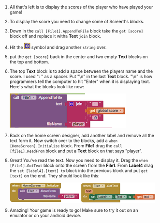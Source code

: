 1. All that's left is to display the scores of the player who have played your game!

2. To display the score you need to change some of Screen1's blocks. 

3. Down in the `call [File1].AppendToFile` block take the `get [score]` block off and replace it witha  **Text** `join` block.

4. Hit the ![](/assets/symbol.png) symbol and drag another `string` over. 

5. put the `get [score]` back in the center and two empty **Text** blocks on the top and bottom.

6. The top **Text** block is to add a space between the players name and the score. I used ": " as a spacer. Put "\n" in the last **Text** block. "\n" is how programmers tell the computer to hit "Enter" when it is displaying text. Here's what the blocks look like now: 

    ![](/assets/fixedappendscore.png)
    
7. Back on the home screen designer, add another label and remove all the text form it. Now switch over to the blocks, add a `when [HomeScreen].Initialize` block. From **File1** drag the `call [file1].ReadFrom` block and put a **Text** block on that says "player".

8. Great! You've read the text. Now you need to display it. Drag the `when [File1].GotText` block onto the screen from the **File1**. From **Label4** drag the `set [label4].[text] to` block into the previous block and put `get [text]` on the end. They should look like this:

    ![](/assets/displayscore.png)

9. Amazing! Your game is ready to go! Make sure to try it out on an emulator or on your android device.

